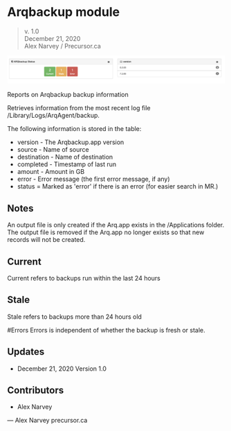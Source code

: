 # Arqbackup module

> v. 1.0  
> December 21, 2020  
> Alex Narvey / Precursor.ca  

![ARQbackup Module Report](ARQbackup_Module.png)

Reports on Arqbackup backup information

Retrieves information from the most recent log file /Library/Logs/ArqAgent/backup.

The following information is stored in the table:

* version - The Arqbackup.app version
* source - Name of source
* destination - Name of destination
* completed - Timestamp of last run
* amount - Amount in GB
* error - Error message (the first error message, if any)
* status = Marked as 'error' if there is an error (for easier search in MR.)

## Notes

An output file is only created if the Arq.app exists in the /Applications folder.
The output file is removed if the Arq.app no longer exists so that new records will not be created.

## Current
Current refers to backups run within the last 24 hours

## Stale
Stale refers to backups more than 24 hours old

#Errors
Errors is independent of whether the backup is fresh or stale.

## Updates

* December 21, 2020 Version 1.0 

## Contributors
* Alex Narvey

—
Alex Narvey
precursor.ca
